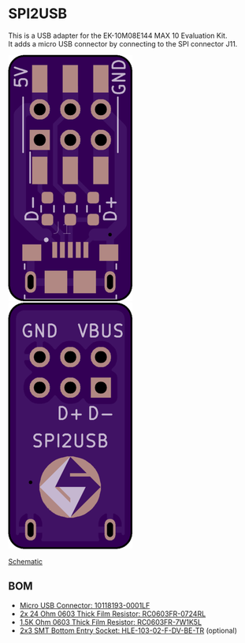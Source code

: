 # SPI2USB

This is a USB adapter for the EK-10M08E144 MAX 10 Evaluation Kit.  
It adds a micro USB connector by connecting to the SPI connector J11.

![top side](osh-top.png) ![bottom side](osh-bot.png)

[Schematic](spi2usb-sch.pdf)

## BOM 

 * [Micro USB Connector: 10118193-0001LF](https://www.mouser.com/ProductDetail/649-10118193-0001LF)
 * [2x 24 Ohm 0603 Thick Film Resistor: RC0603FR-0724RL](https://www.mouser.com/ProductDetail/603-RC0603FR-0724RL)
 * [1.5K Ohm 0603 Thick Film Resistor: RC0603FR-7W1K5L](https://www.mouser.com/ProductDetail/603-RC0603FR-7W1K5L)
 * [2x3 SMT Bottom Entry Socket: HLE-103-02-F-DV-BE-TR](https://www.mouser.com/ProductDetail/200-HLE10302FDVBETR) (optional)
